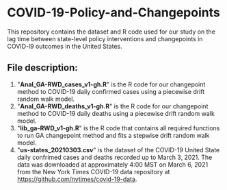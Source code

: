 # COVID-19-Policy-and-Changepoints
This repository contains the dataset and R code used for our study on the lag time between state-level policy interventions and changepoints in COVID-l9 outcomes in the United States.
## File description:
1. "**Anal_GA-RWD_cases_v1-gh.R**" is the R code for our changepoint method to COVID-19 daily confirmed cases using a piecewise drift random walk model.
2. "**Anal_GA-RWD_deaths_v1-gh.R**" is the R code for our changepoint method to COVID-19 daily deaths using a piecewise drift random walk model.
3. "**lib_ga-RWD_v1-gh.R**" is the R code that contains all required functions to run GA changepoint method and fits a stepwise drift random walk model.
4. "**us-states_20210303.csv**" is the dataset of the COVID-19 United State daily confrimed cases and deaths recorded up to March 3, 2021. The data was downloaded at approximately 4:00 MST on March 6, 2021 from the New York Times COVID-19 data repository at https://github.com/nytimes/covid-19-data.
